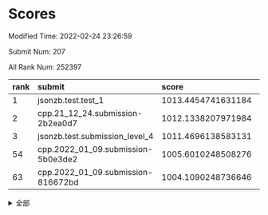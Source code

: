 # Scores

Modified Time: 2022-02-24 23:26:59

Submit Num: 207

All Rank Num: 252397

| rank |               submit               |       score        |       sigma        | pk_num |
| :--- | :--------------------------------- | :----------------- | :----------------- | :----- |
| 1    | jsonzb.test.test_1                 | 1013.4454741631184 | 0.8101589719506085 | 4878   |
| 2    | cpp.21_12_24.submission-2b2ea0d7   | 1012.1338207971984 | 0.8014227920493961 | 4874   |
| 3    | jsonzb.test.submission_level_4     | 1011.4696138583131 | 0.7871287558917548 | 4879   |
| 54   | cpp.2022_01_09.submission-5b0e3de2 | 1005.6010248508276 | 0.7235746202021948 | 4879   |
| 63   | cpp.2022_01_09.submission-816672bd | 1004.1090248736646 | 0.7176163840677866 | 4874   |


<details>
<summary>全部</summary>

| rank |                 submit                 |       score        |       sigma        | pk_num |
| :--- | :------------------------------------- | :----------------- | :----------------- | :----- |
| 1    | jsonzb.test.test_1                     | 1013.4454741631184 | 0.8101589719506085 | 4878   |
| 2    | cpp.21_12_24.submission-2b2ea0d7       | 1012.1338207971984 | 0.8014227920493961 | 4874   |
| 3    | jsonzb.test.submission_level_4         | 1011.4696138583131 | 0.7871287558917548 | 4879   |
| 4    | gobigger.level_3.submission_level_3_40 | 1011.2472159610729 | 0.7605439148402354 | 4881   |
| 5    | gobigger.level_3.submission_level_3_34 | 1011.2015786092265 | 0.7773276315073618 | 4882   |
| 6    | gobigger.level_3.submission_level_3_11 | 1011.0987859741841 | 0.7894885604098105 | 4877   |
| 7    | gobigger.level_3.submission_level_3_38 | 1011.0024408472311 | 0.7629238840966017 | 4877   |
| 8    | gobigger.level_3.submission_level_3_36 | 1010.9186865182614 | 0.7613383618932834 | 4870   |
| 9    | gobigger.level_3.submission_level_3_33 | 1010.8887441889965 | 0.7719114962386708 | 4877   |
| 10   | gobigger.level_3.submission_level_3_15 | 1010.8758342940826 | 0.7606913843730093 | 4876   |
| 11   | gobigger.level_3.submission_level_3_1  | 1010.8003209460346 | 0.7717257077781275 | 4874   |
| 12   | gobigger.level_3.submission_level_3_27 | 1010.5783327227185 | 0.7466009074827018 | 4876   |
| 13   | gobigger.level_3.submission_level_3_30 | 1010.5711070077504 | 0.7457373598346436 | 4876   |
| 14   | gobigger.level_3.submission_level_3_45 | 1010.549443135204  | 0.7680448423724239 | 4881   |
| 15   | gobigger.level_3.submission_level_3_24 | 1010.3963384723212 | 0.7456961338346659 | 4877   |
| 16   | gobigger.level_3.submission_level_3_21 | 1010.3832546246286 | 0.7553485509060969 | 4874   |
| 17   | gobigger.level_3.submission_level_3_43 | 1010.3589976161527 | 0.7724576912620793 | 4887   |
| 18   | gobigger.level_3.submission_level_3_0  | 1010.3203450907366 | 0.7535508092259586 | 4873   |
| 19   | gobigger.level_3.submission_level_3_2  | 1010.2857666967143 | 0.7391417983022444 | 4871   |
| 20   | gobigger.level_3.submission_level_3_3  | 1010.2579074471154 | 0.7693525698728303 | 4874   |
| 21   | gobigger.level_3.submission_level_3_7  | 1010.2074955575018 | 0.751418310080971  | 4880   |
| 22   | gobigger.level_3.submission_level_3_17 | 1010.204156838272  | 0.7647299571771805 | 4876   |
| 23   | gobigger.level_3.submission_level_3_25 | 1010.1555502991428 | 0.7458051598469109 | 4876   |
| 24   | gobigger.level_3.submission_level_3_41 | 1010.1480976379733 | 0.767376732339414  | 4881   |
| 25   | gobigger.level_3.submission_level_3_20 | 1010.1243638794006 | 0.7370936354596485 | 4869   |
| 26   | gobigger.level_3.submission_level_3_35 | 1010.1013714739242 | 0.7779410707208408 | 4880   |
| 27   | gobigger.level_3.submission_level_3_37 | 1010.0895265156156 | 0.7763526920001104 | 4877   |
| 28   | gobigger.level_3.submission_level_3_47 | 1009.9854254794882 | 0.7655083439157633 | 4877   |
| 29   | gobigger.level_3.submission_level_3_28 | 1009.8623697657598 | 0.7492791151902793 | 4883   |
| 30   | gobigger.level_3.submission_level_3_48 | 1009.8458305274943 | 0.7469754389031673 | 4879   |
| 31   | gobigger.level_3.submission_level_3_46 | 1009.8310226733868 | 0.7508872624648791 | 4882   |
| 32   | gobigger.level_3.submission_level_3_42 | 1009.8167300268843 | 0.760521399077484  | 4873   |
| 33   | gobigger.level_3.submission_level_3_4  | 1009.7353822106018 | 0.7629381438299827 | 4879   |
| 34   | gobigger.level_3.submission_level_3_6  | 1009.7235355703327 | 0.7614345041949572 | 4876   |
| 35   | gobigger.level_3.submission_level_3_29 | 1009.6131353733379 | 0.7545684053495673 | 4875   |
| 36   | gobigger.level_3.submission_level_3_18 | 1009.4854859241773 | 0.7358334058779376 | 4876   |
| 37   | gobigger.level_3.submission_level_3_10 | 1009.447975856848  | 0.7613359831326505 | 4872   |
| 38   | gobigger.level_3.submission_level_3_13 | 1009.4435924116631 | 0.7538947603208902 | 4877   |
| 39   | gobigger.level_3.submission_level_3_9  | 1009.439303041854  | 0.7504792759674136 | 4873   |
| 40   | gobigger.level_3.submission_level_3_23 | 1009.4029692770516 | 0.7490408667922112 | 4875   |
| 41   | gobigger.level_3.submission_level_3_12 | 1009.2854279198048 | 0.772680142706881  | 4873   |
| 42   | gobigger.level_3.submission_level_3_19 | 1009.1220758871933 | 0.7527591850240163 | 4873   |
| 43   | gobigger.level_3.submission_level_3_39 | 1009.0971082889741 | 0.7433670987950141 | 4882   |
| 44   | gobigger.level_3.submission_level_3_5  | 1009.0411229702805 | 0.7477609950026678 | 4880   |
| 45   | gobigger.level_3.submission_level_3_31 | 1008.9279730132337 | 0.7540893621209646 | 4878   |
| 46   | gobigger.level_3.submission_level_3_14 | 1008.8844064528952 | 0.7497379591189913 | 4883   |
| 47   | gobigger.level_3.submission_level_3_32 | 1008.7891407222685 | 0.7363118068722014 | 4877   |
| 48   | gobigger.level_3.submission_level_3_22 | 1008.655473905125  | 0.7449814520093436 | 4879   |
| 49   | gobigger.level_3.submission_level_3_49 | 1008.6398674906651 | 0.7545364815891098 | 4879   |
| 50   | gobigger.level_3.submission_level_3_44 | 1008.6174480620709 | 0.7607085295378141 | 4879   |
| 51   | gobigger.level_3.submission_level_3_16 | 1008.6035953281383 | 0.7489564503317698 | 4884   |
| 52   | gobigger.level_3.submission_level_3_26 | 1008.2803323511296 | 0.7492321462283656 | 4878   |
| 53   | gobigger.level_3.submission_level_3_8  | 1007.7457250755879 | 0.7418334561761784 | 4876   |
| 54   | cpp.2022_01_09.submission-5b0e3de2     | 1005.6010248508276 | 0.7235746202021948 | 4879   |
| 55   | gobigger.level_1.submission_level_1_31 | 1005.2445742586709 | 0.7135544358575168 | 4877   |
| 56   | gobigger.level_1.submission_level_1_45 | 1005.2314068481455 | 0.7244760322670427 | 4878   |
| 57   | gobigger.level_1.submission_level_1_34 | 1004.6320727020415 | 0.7114134938795764 | 4879   |
| 58   | gobigger.level_1.submission_level_1_29 | 1004.5072275602827 | 0.7101663913094447 | 4876   |
| 59   | gobigger.level_1.submission_level_1_39 | 1004.4530723840861 | 0.7291524878303783 | 4884   |
| 60   | gobigger.level_1.submission_level_1_16 | 1004.2468463471258 | 0.7249242722479088 | 4880   |
| 61   | gobigger.level_1.submission_level_1_1  | 1004.1940807533783 | 0.7137103561230241 | 4875   |
| 62   | gobigger.level_1.submission_level_1_9  | 1004.1289966570083 | 0.716211344508092  | 4879   |
| 63   | cpp.2022_01_09.submission-816672bd     | 1004.1090248736646 | 0.7176163840677866 | 4874   |
| 64   | gobigger.level_1.submission_level_1_0  | 1004.0916320408926 | 0.7128264818268918 | 4867   |
| 65   | gobigger.level_1.submission_level_1_11 | 1003.9465032016878 | 0.7176657262086849 | 4875   |
| 66   | gobigger.level_1.submission_level_1_32 | 1003.9334859622749 | 0.7214818952827057 | 4879   |
| 67   | gobigger.level_1.submission_level_1_26 | 1003.8773959412866 | 0.7278897766477692 | 4878   |
| 68   | gobigger.level_1.submission_level_1_18 | 1003.7860993209996 | 0.7229868437024988 | 4875   |
| 69   | gobigger.level_1.submission_level_1_23 | 1003.7456916409773 | 0.7076659003544921 | 4882   |
| 70   | gobigger.level_1.submission_level_1_10 | 1003.6301312048736 | 0.7199764456212223 | 4877   |
| 71   | gobigger.level_1.submission_level_1_21 | 1003.5805590481788 | 0.7082892030549794 | 4879   |
| 72   | gobigger.level_1.submission_level_1_12 | 1003.5539471875798 | 0.7066223296119598 | 4873   |
| 73   | gobigger.level_1.submission_level_1_47 | 1003.5141405868642 | 0.7233428793450509 | 4879   |
| 74   | gobigger.level_1.submission_level_1_24 | 1003.5126846944195 | 0.7154717013854012 | 4885   |
| 75   | gobigger.level_1.submission_level_1_6  | 1003.4918846070167 | 0.7160869288782435 | 4880   |
| 76   | gobigger.level_1.submission_level_1_30 | 1003.4798961655853 | 0.7268888860758024 | 4874   |
| 77   | gobigger.level_1.submission_level_1_2  | 1003.4755338546325 | 0.7129997408523787 | 4883   |
| 78   | gobigger.level_1.submission_level_1_7  | 1003.4520511321716 | 0.7063566903868485 | 4880   |
| 79   | gobigger.level_1.submission_level_1_46 | 1003.4189758569498 | 0.7212862812564521 | 4878   |
| 80   | gobigger.level_1.submission_level_1_48 | 1003.3827687151238 | 0.7070492568439369 | 4879   |
| 81   | gobigger.level_1.submission_level_1_37 | 1003.3787321676186 | 0.7171540476214099 | 4876   |
| 82   | gobigger.level_1.submission_level_1_22 | 1003.3498509583736 | 0.7145686453606259 | 4878   |
| 83   | gobigger.level_1.submission_level_1_41 | 1003.3246045141987 | 0.7112889746868076 | 4875   |
| 84   | gobigger.level_1.submission_level_1_36 | 1003.318247614129  | 0.7171484822680064 | 4880   |
| 85   | gobigger.level_1.submission_level_1_13 | 1003.3117704074061 | 0.7185428951605543 | 4879   |
| 86   | gobigger.level_1.submission_level_1_4  | 1003.267529932917  | 0.7200304832590274 | 4881   |
| 87   | gobigger.level_1.submission_level_1_5  | 1003.1793006521211 | 0.7116364229488311 | 4873   |
| 88   | gobigger.level_1.submission_level_1_3  | 1003.1786596234477 | 0.7136641515835216 | 4871   |
| 89   | gobigger.level_1.submission_level_1_15 | 1003.0167083356052 | 0.7073642262634475 | 4875   |
| 90   | gobigger.level_1.submission_level_1_14 | 1003.0081164813447 | 0.7132655795978159 | 4879   |
| 91   | gobigger.level_1.submission_level_1_25 | 1002.9967310275971 | 0.7168696960456495 | 4874   |
| 92   | gobigger.level_1.submission_level_1_42 | 1002.8891181290103 | 0.7131175874509471 | 4878   |
| 93   | gobigger.level_1.submission_level_1_20 | 1002.8415934488065 | 0.7055634052302392 | 4877   |
| 94   | gobigger.level_1.submission_level_1_17 | 1002.8114744970806 | 0.7242767374786404 | 4881   |
| 95   | gobigger.level_1.submission_level_1_35 | 1002.8033999928682 | 0.7231967442280365 | 4878   |
| 96   | gobigger.level_1.submission_level_1_27 | 1002.7698008540167 | 0.7146275954687384 | 4877   |
| 97   | gobigger.level_1.submission_level_1_28 | 1002.7294544523404 | 0.7117959594767318 | 4873   |
| 98   | gobigger.level_1.submission_level_1_38 | 1002.6949766378068 | 0.7045925256804063 | 4873   |
| 99   | gobigger.level_1.submission_level_1_8  | 1002.674562324576  | 0.7124255146724082 | 4882   |
| 100  | gobigger.level_1.submission_level_1_33 | 1002.5621294166283 | 0.7279066932294487 | 4879   |
| 101  | gobigger.level_1.submission_level_1_19 | 1002.5262894629019 | 0.7086770583932158 | 4878   |
| 102  | gobigger.level_1.submission_level_1_49 | 1002.4325579358398 | 0.709816688274517  | 4878   |
| 103  | gobigger.level_1.submission_level_1_43 | 1002.361473354101  | 0.7261201061891722 | 4874   |
| 104  | gobigger.level_1.submission_level_1_44 | 1002.348394171787  | 0.7078649838304906 | 4873   |
| 105  | gobigger.level_1.submission_level_1_40 | 1002.139812383984  | 0.7106807776369205 | 4875   |
| 106  | gobigger.random.submission_random_1    | 997.3744027934897  | 0.7082345471593073 | 4879   |
| 107  | gobigger.random.submission_random_3    | 997.361923808044   | 0.7106733228288488 | 4872   |
| 108  | gobigger.random.submission_random_32   | 997.1419465079869  | 0.7093287951075349 | 4881   |
| 109  | gobigger.random.submission_random_41   | 996.9616779345705  | 0.7137396537330442 | 4877   |
| 110  | gobigger.random.submission_random_30   | 996.9268102380797  | 0.694300107674484  | 4873   |
| 111  | gobigger.random.submission_random_47   | 996.8748567743241  | 0.7035251328082163 | 4881   |
| 112  | gobigger.random.submission_random_42   | 996.8181329562678  | 0.7217499001137776 | 4876   |
| 113  | gobigger.random.submission_random_16   | 996.6857110607095  | 0.7115231026867513 | 4876   |
| 114  | gobigger.random.submission_random_19   | 996.5622812212991  | 0.7088689299363788 | 4874   |
| 115  | gobigger.random.submission_random_26   | 996.5449421424214  | 0.7031196719791222 | 4882   |
| 116  | gobigger.random.submission_random_21   | 996.5155287947688  | 0.7054727250875059 | 4876   |
| 117  | gobigger.random.submission_random_2    | 996.5102918786241  | 0.7070883864752358 | 4874   |
| 118  | gobigger.random.submission_random_22   | 996.4684116934209  | 0.711442298675368  | 4881   |
| 119  | gobigger.random.submission_random_20   | 996.380746656001   | 0.712384858321633  | 4874   |
| 120  | gobigger.random.submission_random_15   | 996.3348588159264  | 0.7107891668733685 | 4878   |
| 121  | gobigger.random.submission_random_39   | 996.2682228815853  | 0.7121461625938943 | 4881   |
| 122  | gobigger.random.submission_random_4    | 996.2130797654117  | 0.7266864535478704 | 4873   |
| 123  | gobigger.random.submission_random_44   | 996.194539901455   | 0.7182861194704464 | 4880   |
| 124  | gobigger.random.submission_random_35   | 996.1251032699967  | 0.7091616327859473 | 4880   |
| 125  | gobigger.random.submission_random_25   | 996.098891135268   | 0.6957613257879138 | 4869   |
| 126  | gobigger.random.submission_random_43   | 996.0092297574733  | 0.7026822552153709 | 4878   |
| 127  | gobigger.random.submission_random_34   | 995.9832591527628  | 0.7100406614857822 | 4881   |
| 128  | gobigger.random.submission_random_7    | 995.952305677357   | 0.7179682994277137 | 4875   |
| 129  | gobigger.random.submission_random_24   | 995.9487278928242  | 0.7142843659311927 | 4878   |
| 130  | gobigger.random.submission_random_18   | 995.8731353327363  | 0.7031959708509994 | 4879   |
| 131  | gobigger.random.submission_random_9    | 995.8590129481088  | 0.6965162409168503 | 4879   |
| 132  | gobigger.random.submission_random_49   | 995.8449177566124  | 0.7144719311687106 | 4875   |
| 133  | gobigger.random.submission_random_45   | 995.8315346264067  | 0.7230566072650535 | 4877   |
| 134  | gobigger.random.submission_random_37   | 995.8175917491435  | 0.7006673175676557 | 4873   |
| 135  | gobigger.random.submission_random_23   | 995.7991710619     | 0.7232069072431855 | 4873   |
| 136  | gobigger.random.submission_random_48   | 995.7813153880311  | 0.70488487218329   | 4880   |
| 137  | gobigger.random.submission_random_28   | 995.7746691189774  | 0.7154973903536641 | 4876   |
| 138  | gobigger.random.submission_random_13   | 995.758629996004   | 0.7052031961086344 | 4877   |
| 139  | gobigger.random.submission_random_29   | 995.7570763694101  | 0.7037320157115337 | 4874   |
| 140  | gobigger.random.submission_random_6    | 995.7248933494056  | 0.7170083739436844 | 4871   |
| 141  | gobigger.random.submission_random_33   | 995.7240968074085  | 0.7174178091745156 | 4880   |
| 142  | gobigger.random.submission_random_14   | 995.6830181548391  | 0.7096714533329883 | 4878   |
| 143  | gobigger.random.submission_random_5    | 995.6629974112941  | 0.6949257179134516 | 4873   |
| 144  | gobigger.random.submission_random_10   | 995.6563405630963  | 0.7142637923059937 | 4875   |
| 145  | gobigger.random.submission_random_0    | 995.6486086324647  | 0.7165043195703984 | 4874   |
| 146  | gobigger.random.submission_random_36   | 995.5380153434991  | 0.7021267389072106 | 4876   |
| 147  | gobigger.random.submission_random_12   | 995.5256218049541  | 0.698599772259277  | 4882   |
| 148  | gobigger.random.submission_random_8    | 995.5124776036369  | 0.7167549831775059 | 4878   |
| 149  | gobigger.random.submission_random_38   | 995.2623134998468  | 0.720416292347874  | 4878   |
| 150  | gobigger.random.submission_random_27   | 995.1542838316469  | 0.724522698330924  | 4876   |
| 151  | gobigger.random.submission_random_46   | 994.9658218102475  | 0.6993320976012539 | 4878   |
| 152  | gobigger.random.submission_random_17   | 994.9148015265077  | 0.7094813772363386 | 4883   |
| 153  | gobigger.random.submission_random_11   | 994.8035532554305  | 0.7193926341992292 | 4875   |
| 154  | gobigger.random.submission_random_31   | 994.7656730405047  | 0.725291948444406  | 4878   |
| 155  | gobigger.random.submission_random_40   | 994.4035405533587  | 0.7031783723859372 | 4876   |
| 156  | gobigger.level_2.submission_level_2_22 | 993.6527068975964  | 0.7355154508063669 | 4879   |
| 157  | gobigger.level_2.submission_level_2_20 | 993.2669772227972  | 0.7273277538432825 | 4880   |
| 158  | gobigger.level_2.submission_level_2_0  | 993.2265052815081  | 0.728374208890793  | 4878   |
| 159  | gobigger.level_2.submission_level_2_5  | 993.2033848635358  | 0.7264554668363755 | 4883   |
| 160  | gobigger.level_2.submission_level_2_44 | 993.2005570120516  | 0.7303415887142654 | 4870   |
| 161  | gobigger.level_2.submission_level_2_2  | 993.1974719813963  | 0.7294908903530261 | 4880   |
| 162  | gobigger.level_2.submission_level_2_27 | 993.108192774361   | 0.7313853275365841 | 4880   |
| 163  | gobigger.level_2.submission_level_2_40 | 993.0519747227617  | 0.7438115020126472 | 4878   |
| 164  | gobigger.level_2.submission_level_2_7  | 992.9556326036502  | 0.7494813735942263 | 4878   |
| 165  | gobigger.level_2.submission_level_2_24 | 992.942816501472   | 0.728976986891159  | 4877   |
| 166  | gobigger.level_2.submission_level_2_48 | 992.9356261648853  | 0.7382429263130293 | 4878   |
| 167  | gobigger.level_2.submission_level_2_37 | 992.9132713239732  | 0.7457923431237148 | 4877   |
| 168  | gobigger.level_2.submission_level_2_46 | 992.8997222201472  | 0.7375808162421756 | 4879   |
| 169  | gobigger.level_2.submission_level_2_4  | 992.8330548333894  | 0.7282594017350765 | 4878   |
| 170  | gobigger.level_2.submission_level_2_12 | 992.8242286827925  | 0.7346340859323808 | 4877   |
| 171  | gobigger.level_2.submission_level_2_18 | 992.7400040584537  | 0.7387922896763665 | 4880   |
| 172  | gobigger.level_2.submission_level_2_3  | 992.7239071010333  | 0.7580644377267403 | 4874   |
| 173  | gobigger.level_2.submission_level_2_1  | 992.6973572707083  | 0.732421880075786  | 4881   |
| 174  | gobigger.level_2.submission_level_2_6  | 992.6072744291931  | 0.7327863187170496 | 4873   |
| 175  | gobigger.level_2.submission_level_2_49 | 992.4264413536127  | 0.7426459786754531 | 4877   |
| 176  | gobigger.level_2.submission_level_2_21 | 992.3453431687952  | 0.7329686501790226 | 4876   |
| 177  | gobigger.level_2.submission_level_2_10 | 992.3288417544034  | 0.7438142179823527 | 4877   |
| 178  | gobigger.level_2.submission_level_2_43 | 992.2538960283746  | 0.7377535892003223 | 4869   |
| 179  | gobigger.level_2.submission_level_2_31 | 992.0931518028791  | 0.7464712379460933 | 4880   |
| 180  | gobigger.level_2.submission_level_2_9  | 992.0235475682795  | 0.7524860951065983 | 4876   |
| 181  | gobigger.level_2.submission_level_2_38 | 992.0041511429065  | 0.7322295351826922 | 4880   |
| 182  | gobigger.level_2.submission_level_2_25 | 991.9716659196246  | 0.7455414973735095 | 4881   |
| 183  | gobigger.level_2.submission_level_2_35 | 991.9700157802116  | 0.7626537129861709 | 4877   |
| 184  | gobigger.level_2.submission_level_2_29 | 991.9660160627219  | 0.7429986504319377 | 4876   |
| 185  | gobigger.level_2.submission_level_2_45 | 991.9306609292285  | 0.7652464831125037 | 4878   |
| 186  | gobigger.level_2.submission_level_2_28 | 991.8101096585325  | 0.7641292885028427 | 4875   |
| 187  | gobigger.level_2.submission_level_2_41 | 991.7694471276035  | 0.7461741853108544 | 4881   |
| 188  | gobigger.level_2.submission_level_2_36 | 991.7413805769072  | 0.7272203829979801 | 4879   |
| 189  | gobigger.level_2.submission_level_2_19 | 991.6090224958806  | 0.7402934327036532 | 4881   |
| 190  | gobigger.level_2.submission_level_2_39 | 991.4694545779462  | 0.7526724471931517 | 4880   |
| 191  | gobigger.level_2.submission_level_2_8  | 991.4540102842728  | 0.7446900733537006 | 4874   |
| 192  | gobigger.level_2.submission_level_2_15 | 991.4174060917737  | 0.7570462745239871 | 4879   |
| 193  | gobigger.level_2.submission_level_2_32 | 991.3985252027197  | 0.7503659099461489 | 4879   |
| 194  | gobigger.level_2.submission_level_2_23 | 991.3146705002512  | 0.757883664879849  | 4879   |
| 195  | gobigger.level_2.submission_level_2_47 | 991.2926659407734  | 0.7466550757814387 | 4880   |
| 196  | gobigger.level_2.submission_level_2_34 | 991.2575930063574  | 0.755706951661272  | 4876   |
| 197  | gobigger.level_2.submission_level_2_16 | 991.1845467858826  | 0.7558992270343887 | 4876   |
| 198  | gobigger.level_2.submission_level_2_14 | 991.1701008877118  | 0.7438256126187544 | 4880   |
| 199  | gobigger.level_2.submission_level_2_30 | 990.887263526912   | 0.7616898541358627 | 4878   |
| 200  | gobigger.level_2.submission_level_2_42 | 990.8016441279881  | 0.7538363640425614 | 4878   |
| 201  | gobigger.level_2.submission_level_2_17 | 990.7696787752279  | 0.7681464318136402 | 4878   |
| 202  | gobigger.level_2.submission_level_2_11 | 990.6539705927794  | 0.7703581449542024 | 4878   |
| 203  | gobigger.level_2.submission_level_2_33 | 990.5101404913669  | 0.7711681554973061 | 4874   |
| 204  | gobigger.level_2.submission_level_2_26 | 990.3971946990255  | 0.7818758068550733 | 4872   |
| 205  | gobigger.level_2.submission_level_2_13 | 990.2699731615355  | 0.7820240997792628 | 4874   |
| 206  | gobigger.none.submission_none_1        | 977.132695306876   | 1.4041782591428227 | 4879   |
| 207  | gobigger.none.submission_none_0        | 975.7452716861176  | 1.5067692673315591 | 4879   |

</details>